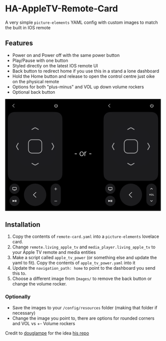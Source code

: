 # HA-AppleTV-Remote-Card

A very simple `picture-elements` YAML config with custom images to match the built in IOS remote

## Features

-   Power on and Power off with the same power button
-   Play/Pause with one button
-   Styled directly on the latest IOS remote UI
-   Back button to redirect home if you use this in a stand a lone dashboard
-   Hold the Home button and release to open the control centre just oike on the physical remote
-   Options for both "plus-minus" and VOL up down volume rockers
-   Optional back button

![Both types of Volume](https://github.com/HenrySeed/HA-AppleTV-Remote-Card/blob/main/eithor_or.png?raw=true)

## Installation

1. Copy the contents of `remote-card.yaml` into a `picture-elements` lovelace card.
2. Change `remote.living_apple_tv` and `media_player.living_apple_tv` to your Apple TV remote and media entities
3. Make a script called `apple_tv_power` (or something else and update the yaml to fit). Copy the contents of `apple_tv_power.yaml` into it
4. Update the `navigation_path: home` to point to the dashboard you send this to.
5. Choose a different image from `Images/` to remove the back button or change the volume rocker.

### Optionally

-   Save the images to your `/config/resources` folder (making that folder if necessary)
-   Change the image you point to, there are options for rounded corners and VOL vs +- Volume rockers

Credit to [douglampe](https://github.com/douglampe) for the idea [his repo](https://github.com/douglampe/ha-appletv-remote-card)
